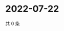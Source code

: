# 2022-07-22

共 0 条

<!-- BEGIN WEIBO -->
<!-- 最后更新时间 Fri Jul 22 2022 12:33:01 GMT+0800 (China Standard Time) -->

<!-- END WEIBO -->
